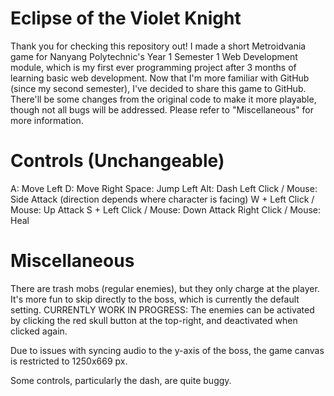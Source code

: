 # Eclipse of the Violet Knight 

Thank you for checking this repository out!
I made a short Metroidvania game for Nanyang Polytechnic's Year 1 Semester 1 Web Development module, which is my first ever programming project after 3 months of learning basic web development.
Now that I'm more familiar with GitHub (since my second semester), I've decided to share this game to GitHub. 
There'll be some changes from the original code to make it more playable, though not all bugs will be addressed.
Please refer to "Miscellaneous" for more information.

# Controls (Unchangeable)
A: Move Left
D: Move Right
Space: Jump
Left Alt: Dash
Left Click / Mouse: Side Attack (direction depends where character is facing)
W + Left Click / Mouse: Up Attack
S + Left Click / Mouse: Down Attack
Right Click / Mouse: Heal

# Miscellaneous
There are trash mobs (regular enemies), but they only charge at the player. It's more fun to skip directly to the boss, which is currently the default setting.
CURRENTLY WORK IN PROGRESS: The enemies can be activated by clicking the red skull button at the top-right, and deactivated when clicked again.

Due to issues with syncing audio to the y-axis of the boss, the game canvas is restricted to 1250x669 px.

Some controls, particularly the dash, are quite buggy.
